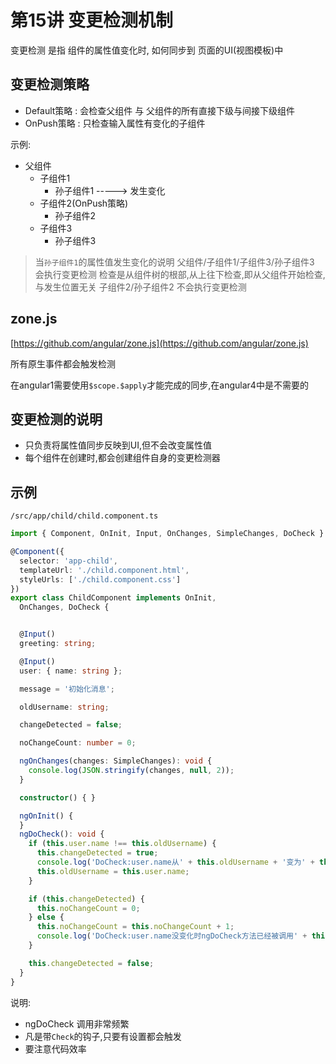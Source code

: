 
# 第15讲 变更检测机制

变更检测 是指 组件的属性值变化时, 如何同步到 页面的UI(视图模板)中

## 变更检测策略

- Default策略 : 会检查父组件 与 父组件的所有直接下级与间接下级组件
- OnPush策略 : 只检查输入属性有变化的子组件


示例:

- 父组件
	+ 子组件1
		* 孙子组件1  -----> 发生变化
	+ 子组件2(OnPush策略)
		* 孙子组件2
	+ 子组件3
		* 孙子组件3


> 当`孙子组件1`的属性值发生变化的说明
> 父组件/子组件1/子组件3/孙子组件3 会执行变更检测
> 检查是从组件树的根部,从上往下检查,即从父组件开始检查,与发生位置无关
> 子组件2/孙子组件2 不会执行变更检测


## zone.js

[https://github.com/angular/zone.js](https://github.com/angular/zone.js)

所有原生事件都会触发检测

在angular1需要使用`$scope.$apply`才能完成的同步,在angular4中是不需要的


## 变更检测的说明

- 只负责将属性值同步反映到UI,但不会改变属性值
- 每个组件在创建时,都会创建组件自身的变更检测器

## 示例

`/src/app/child/child.component.ts`

```ts
import { Component, OnInit, Input, OnChanges, SimpleChanges, DoCheck } from '@angular/core';

@Component({
  selector: 'app-child',
  templateUrl: './child.component.html',
  styleUrls: ['./child.component.css']
})
export class ChildComponent implements OnInit,
  OnChanges, DoCheck {


  @Input()
  greeting: string;

  @Input()
  user: { name: string };

  message = '初始化消息';

  oldUsername: string;

  changeDetected = false;

  noChangeCount: number = 0;

  ngOnChanges(changes: SimpleChanges): void {
    console.log(JSON.stringify(changes, null, 2));
  }

  constructor() { }

  ngOnInit() {
  }
  ngDoCheck(): void {
    if (this.user.name !== this.oldUsername) {
      this.changeDetected = true;
      console.log('DoCheck:user.name从' + this.oldUsername + '变为' + this.user.name);
      this.oldUsername = this.user.name;
    }

    if (this.changeDetected) {
      this.noChangeCount = 0;
    } else {
      this.noChangeCount = this.noChangeCount + 1;
      console.log('DoCheck:user.name没变化时ngDoCheck方法已经被调用' + this.noChangeCount + '次');
    }

    this.changeDetected = false;
  }
}
```

说明:

- ngDoCheck 调用非常频繁
- 凡是带`Check`的钩子,只要有设置都会触发
- 要注意代码效率


